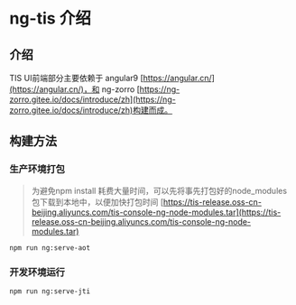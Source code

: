 # ng-tis 介绍

## 介绍
TIS UI前端部分主要依赖于 angular9 [https://angular.cn/](https://angular.cn/)，和 ng-zorro [https://ng-zorro.gitee.io/docs/introduce/zh](https://ng-zorro.gitee.io/docs/introduce/zh)构建而成。

## 构建方法

### 生产环境打包

> 为避免npm install 耗费大量时间，可以先将事先打包好的node_modules包下载到本地中，以便加快打包时间 [https://tis-release.oss-cn-beijing.aliyuncs.com/tis-console-ng-node-modules.tar](https://tis-release.oss-cn-beijing.aliyuncs.com/tis-console-ng-node-modules.tar)

``` shell
npm run ng:serve-aot
```

### 开发环境运行

``` shell
npm run ng:serve-jti
```


